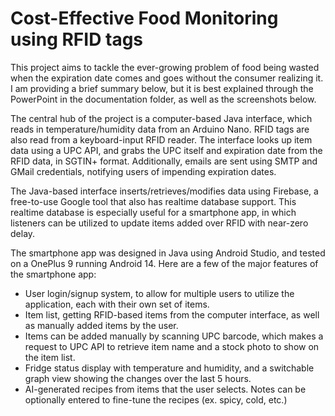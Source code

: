 # Cost-Effective Food Monitoring using RFID tags

This project aims to tackle the ever-growing problem of food being wasted when the expiration date comes and goes without the consumer realizing it. I am providing a brief summary below, but it is best explained through the PowerPoint in the documentation folder, as well as the screenshots below.

The central hub of the project is a computer-based Java interface, which reads in temperature/humidity data from an Arduino Nano. RFID tags are also read from a keyboard-input RFID reader. The interface looks up item data using a UPC API, and grabs the UPC itself and expiration date from the RFID data, in SGTIN+ format. Additionally, emails are sent using SMTP and GMail credentials, notifying users of impending expiration dates.

The Java-based interface inserts/retrieves/modifies data using Firebase, a free-to-use Google tool that also has realtime database support. This realtime database is especially useful for a smartphone app, in which listeners can be utilized to update items added over RFID with near-zero delay. 

The smartphone app was designed in Java using Android Studio, and tested on a OnePlus 9 running Android 14. Here are a few of the major features of the smartphone app:

* User login/signup system, to allow for multiple users to utilize the application, each with their own set of items.
* Item list, getting RFID-based items from the computer interface, as well as manually added items by the user.
* Items can be added manually by scanning UPC barcode, which makes a request to UPC API to retrieve item name and a stock photo to show on the item list.
* Fridge status display with temperature and humidity, and a switchable graph view showing the changes over the last 5 hours.
* AI-generated recipes from items that the user selects. Notes can be optionally entered to fine-tune the recipes (ex. spicy, cold, etc.)

